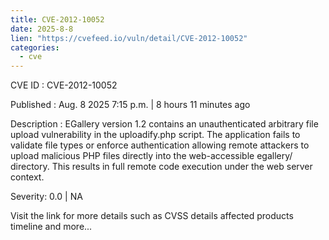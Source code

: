 ```yaml
--- 
title: CVE-2012-10052
date: 2025-8-8
lien: "https://cvefeed.io/vuln/detail/CVE-2012-10052"
categories:
  - cve
---
```


CVE ID : CVE-2012-10052

Published :  Aug. 8
2025
7:15 p.m. | 8 hours
11 minutes ago

Description : EGallery version 1.2 contains an unauthenticated arbitrary file upload vulnerability in the uploadify.php script. The application fails to validate file types or enforce authentication
allowing remote attackers to upload malicious PHP files directly into the web-accessible egallery/ directory. This results in full remote code execution under the web server context.

Severity: 0.0 | NA

Visit the link for more details
such as CVSS details
affected products
timeline
and more...
